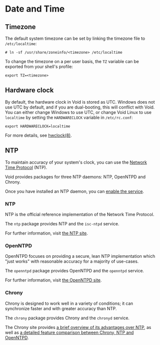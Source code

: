 # Date and Time

## Timezone

The default system timezone can be set by linking the timezone file to
`/etc/localtime`:

```
# ln -sf /usr/share/zoneinfo/<timezone> /etc/localtime
```

To change the timezone on a per user basis, the `TZ` variable can be exported
from your shell's profile:

```
export TZ=<timezone>
```

## Hardware clock

By default, the hardware clock in Void is stored as UTC. Windows does not use
UTC by default, and if you are dual-booting, this will conflict with Void. You
can either change Windows to use UTC, or change Void Linux to use `localtime` by
setting the `HARDWARECLOCK` variable in `/etc/rc.conf`:

```
export HARDWARECLOCK=localtime
```

For more details, see [hwclock(8)](https://man.voidlinux.org/hwclock.8).

## NTP

To maintain accuracy of your system's clock, you can use the [Network Time
Protocol](https://en.wikipedia.org/wiki/Network_Time_Protocol) (NTP).

Void provides packages for three NTP daemons: NTP, OpenNTPD and Chrony.

Once you have installed an NTP daemon, you can [enable the
service](../config/services/managing.md).

### NTP

NTP is the official reference implementation of the Network Time Protocol.

The `ntp` package provides NTP and the `isc-ntpd` service.

For further information, visit [the NTP site](http://www.ntp.org/).

### OpenNTPD

OpenNTPD focuses on providing a secure, lean NTP implementation which "just
works" with reasonable accuracy for a majority of use-cases.

The `openntpd` package provides OpenNTPD and the `openntpd` service.

For further information, visit [the OpenNTPD site](http://www.openntpd.org/).

### Chrony

Chrony is designed to work well in a variety of conditions; it can synchronize
faster and with greater accuracy than NTP.

The `chrony` package provides Chrony and the `chronyd` service.

The Chrony site provides [a brief overview of its advantages over
NTP](https://chrony.tuxfamily.org/faq.html#_how_does_code_chrony_code_compare_to_code_ntpd_code),
as well as [a detailed feature comparison between Chrony, NTP and
OpenNTPD](https://chrony.tuxfamily.org/comparison.html).
